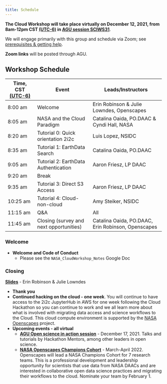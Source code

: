 ```yaml
---
title: Schedule
---
```


**The Cloud Workshop will take place virtually on December 12, 2021, from  8am-12pm CST [(UTC-6)](https://www.timeanddate.com/time/zones/cst) in [AGU session SCIWS31](https://agu.confex.com/agu/fm21/meetingapp.cgi/Session/124026)**.   

We will engage primarily with this group and schedule via Zoom; see [prerequisites & getting help](https://nasa-openscapes.github.io/2021-Cloud-Workshop-AGU/logistics/prerequisites.html).

**Zoom links** will be posted through AGU.
 
## Workshop Schedule 

| Time, CST [(UTC-6)](https://www.timeanddate.com/time/zones/cst) | Event | Leads/Instructors |
|------|-------|-------------------|
| 8:00 am | Welcome | Erin Robinson & Julie Lowndes, Openscapes | 
| 8:05 am | NASA and the Cloud Paradigm | Catalina Oaida, PO.DAAC & Cyndi Hall, NASA |
| 8:20 am | Tutorial 0: Quick orientation 2i2c | Luis Lopez, NSIDC
| 8:35 am | Tutorial 1: EarthData Search | Catalina Oaida, PO.DAAC |
| 9:05 am | Tutorial 2: EarthData Authentication | Aaron Friesz, LP DAAC |
| 9:20 am | Break|  |
| 9:35 am | Tutorial 3: Direct S3 Access | Aaron Friesz, LP DAAC |
| 10:25 am | Tutorial 4: Cloud-non-cloud | Amy Steiker, NSIDC |
| 11:15 am | Q&A | All |
| 11:45 am | Closing (survey and next opportunities) | Catalina Oaida, PO.DAAC, Erin Robinson, Openscapes |

### Welcome

- **Welcome and Code of Conduct**
  - Please see the `NASA_CloudWorkshop_Notes` Google Doc

### Closing

[**Slides**](https://docs.google.com/presentation/d/1VrggJqzYCwjV5S0WbVRaAco-V10tdr54qHfoOQhLpBM/edit?usp=sharing) - Erin Robinson & Julie Lowndes

- **Thank you**
- **Continued hacking on the cloud - one week**. You will continue to have access to the 2i2c JupyterHub in AWS for one week following the Cloud Hackathon so you can continue to work and we all learn more about what is involved with migrating data access and science workflows to the Cloud. This cloud compute environment is supported by the [NASA Openscapes](https://nasa-openscapes.github.io/) project. 
- **Upcoming events - all virtual**
  - **[AGU Open science in action session](https://agu.confex.com/agu/fm21/meetingapp.cgi/Session/122142)** - December 17, 2021. Talks and tutorials by Hackathon Mentors, among other leaders in open science.
  - **[NASA Openscapes Champions Cohort](https://nasa-openscapes.github.io/champions.html)** - March-April 2022. Openscapes will lead a NASA Champions Cohort for 7 research teams. This is  a professional development and leadership opportunity for scientists that use data from NASA DAACs and are interested in collaborative open data science practices and migrating their workflows to the cloud. Nominate your team by February 1. 

